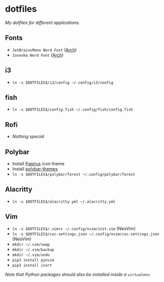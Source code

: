# dotfiles
_My dotfiles for different applications._

## Fonts
- `JetBrainsMono Nerd Font` ([Arch](https://aur.archlinux.org/packages/nerd-fonts-jetbrains-mono/))
- `Iosevka Nerd Font` ([Arch](https://aur.archlinux.org/packages/nerd-fonts-iosevka/))

## i3
- `ln -s $DOTFILES$/i3/config ~/.config/i3/config`

## fish
- `ln -s $DOTFILES$/config.fish ~/.config/fish/config.fish`

## Rofi
- _Nothing special_

## Polybar
- Install [Papirus](https://github.com/PapirusDevelopmentTeam/papirus-icon-theme) icon theme
- Install [polybar-themes](https://github.com/adi1090x/polybar-themes)
- `ln -s $DOTFILES$/polybar/forest ~/.config/polybar/forest`

## Alacritty
- `ln -s $DOTFILES$/alacritty.yml ~/.alacritty.yml`

## Vim
- `ln -s $DOTFILES$/.vimrc ~/.config/nvim/init.vim` (NeoVim)
- `ln -s $DOTFILES$/coc-settings.json ~/.config/nvim/coc-settings.json` (NeoVim)
- `mkdir ~/.vim/swap`
- `mkdir ~/.vim/backup`
- `mkdir ~/.vim/undo`
- `pip3 install pynvim`
- `pip3 install isort`

_Note that Python packages should also be installed inside a `virtualenv`._
